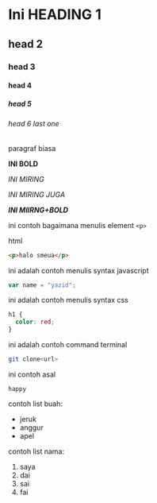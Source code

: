 # Ini HEADING 1

## head 2

### head 3

#### head 4

##### head 5

###### head 6 last one

paragraf biasa

**INI BOLD**

_INI MIRING_

_INI MIRING JUGA_

**_INI MIIRNG+BOLD_**

ini contoh bagaimana menulis element `<p>`

html

```html
<p>halo smeua</p>
```

ini adalah contoh menulis syntax javascript

```js
var name = "yazid";
```

ini adalah contoh menulis syntax css

```css
h1 {
  color: red;
}
```

ini adalah contoh command terminal

```sh
git clone<url>
```

ini contoh asal

```
happy
```

contoh list buah:

- jeruk
- anggur
- apel

contoh list nama:

1. saya
2. dai
3. sai
4. fai
